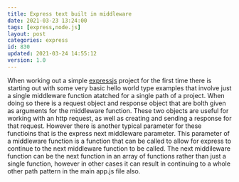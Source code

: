 ```yaml
---
title: Express text built in middleware
date: 2021-03-23 13:24:00
tags: [express,node.js]
layout: post
categories: express
id: 830
updated: 2021-03-24 14:55:12
version: 1.0
---
```


When working out a simple [expressjs](https://expressjs.com/) project for the first time there is starting out with some very basic hello world type examples that involve just a single middleware function atatched for a single path of a project. When doing so there is a request object and response object that are bolth given as arguments for the middleware function. These two objects are useful for working with an http request, as well as creating and sending a response for that request. However there is another typical parameter for these functioins that is the express next middleware parameter. This parameter of a middleware function is a function that can be called to allow for express to continue to the next middleware function to be called. The next middileware function can be the next function in an array of functions rather than just a single function, however in other cases it can result in continuing to a whole other path pattern in the main app.js file also.

<!-- more -->
